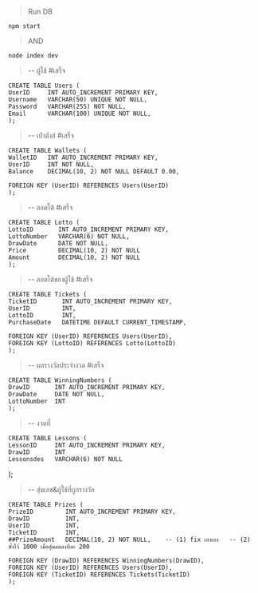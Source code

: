 > Run DB
> 
    npm start
>
> AND
> 
    node index dev

> -- ผู้ใช้ #เสร็จ
> 
    CREATE TABLE Users (
    UserID     INT AUTO_INCREMENT PRIMARY KEY,
    Username   VARCHAR(50) UNIQUE NOT NULL,
    Password   VARCHAR(255) NOT NULL,
    Email      VARCHAR(100) UNIQUE NOT NULL,
    );

> -- เป๋าตังส์ #เสร็จ
> 
    CREATE TABLE Wallets (
    WalletID   INT AUTO_INCREMENT PRIMARY KEY,
    UserID     INT NOT NULL,
    Balance    DECIMAL(10, 2) NOT NULL DEFAULT 0.00,
    
    FOREIGN KEY (UserID) REFERENCES Users(UserID)
    );

> -- ลอตโต้ #เสร็จ
> 
    CREATE TABLE Lotto (
    LottoID       INT AUTO_INCREMENT PRIMARY KEY,
    LottoNumber   VARCHAR(6) NOT NULL,
    DrawDate      DATE NOT NULL,
    Price         DECIMAL(10, 2) NOT NULL
    Amount        DECIMAL(10, 2) NOT NULL
    );

> -- ลอตโต้ของผู้ใช้ #เสร็จ
> 
    CREATE TABLE Tickets (
    TicketID       INT AUTO_INCREMENT PRIMARY KEY,
    UserID         INT,
    LottoID        INT,
    PurchaseDate   DATETIME DEFAULT CURRENT_TIMESTAMP,
    
    FOREIGN KEY (UserID) REFERENCES Users(UserID),
    FOREIGN KEY (LottoID) REFERENCES Lotto(LottoID)
    );

> -- ผลรางวัลประจำงวด #เสร็จ
> 
    CREATE TABLE WinningNumbers (
    DrawID       INT AUTO_INCREMENT PRIMARY KEY,
    DrawDate     DATE NOT NULL,
    LottoNumber  INT
    );

> -- งวดที่
> 
    CREATE TABLE Lessons (
    LessonID     INT AUTO_INCREMENT PRIMARY KEY,
    DrawID       INT
    Lessonsdes   VARCHAR(6) NOT NULL
);

> -- สุ่มเลข&ผู้ใช้ที่ถูกรางวัล
> 
    CREATE TABLE Prizes (
    PrizeID         INT AUTO_INCREMENT PRIMARY KEY, 
    DrawID          INT,
    UserID          INT,
    TicketID        INT,
    ##PrizeAmount   DECIMAL(10, 2) NOT NULL, 	-- (1) fix เอาเอง	-- (2) ตั้งไว้ 1000 เมื่อสุ่มลดลงทีละ 200
    
    FOREIGN KEY (DrawID) REFERENCES WinningNumbers(DrawID),
    FOREIGN KEY (UserID) REFERENCES Users(UserID),
    FOREIGN KEY (TicketID) REFERENCES Tickets(TicketID)
    );
